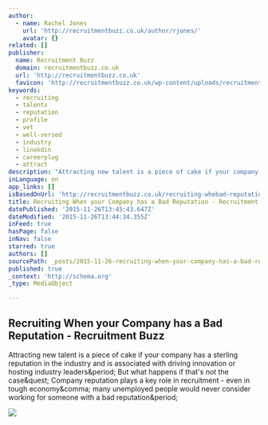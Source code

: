 ```yaml
---
author:
  - name: Rachel Jones
    url: 'http://recruitmentbuzz.co.uk/author/rjones/'
    avatar: {}
related: []
publisher:
  name: Recruitment Buzz
  domain: recruitmentbuzz.co.uk
  url: 'http://recruitmentbuzz.co.uk'
  favicon: 'http://recruitmentbuzz.co.uk/wp-content/uploads/recruitment-buzz-favicon.png'
keywords:
  - recruiting
  - talents
  - reputation
  - profile
  - vet
  - well-versed
  - industry
  - linekdin
  - careerplug
  - attract
description: "Attracting new talent is a piece of cake if your company has a sterling reputation in the industry and is associated with driving innovation or hosting industry leaders. But what happens if that's not the case? Company reputation plays a key role in recruitment - even in tough economy, many unemployed people would never consider working for someone with a bad reputation."
inLanguage: en
app_links: []
isBasedOnUrl: 'http://recruitmentbuzz.co.uk/recruiting-whebad-reputation/'
title: Recruiting When your Company has a Bad Reputation - Recruitment Buzz
datePublished: '2015-11-26T13:45:43.647Z'
dateModified: '2015-11-26T13:44:34.355Z'
inFeed: true
hasPage: false
inNav: false
starred: true
authors: []
sourcePath: _posts/2015-11-26-recruiting-when-your-company-has-a-bad-reputation-recruitm.md
published: true
_context: 'http://schema.org'
_type: MediaObject

---
```

<article style=""><h1>Recruiting When your Company has a Bad Reputation - Recruitment Buzz</h1><p>Attracting new talent is a piece of cake if your company has a sterling reputation in the industry and is associated with driving innovation or hosting industry leaders&amp;period; But what happens if that's not the case&amp;quest; Company reputation plays a key role in recruitment - even in tough economy&amp;comma; many unemployed people would never consider working for someone with a bad reputation&amp;period;</p><img src="http://recruitmentbuzz.co.uk/wp-content/uploads/reputation.jpg" /></article>